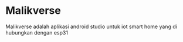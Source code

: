 # Malikverse
Malikverse adalah aplikasi android studio untuk iot smart home yang di hubungkan dengan esp31
